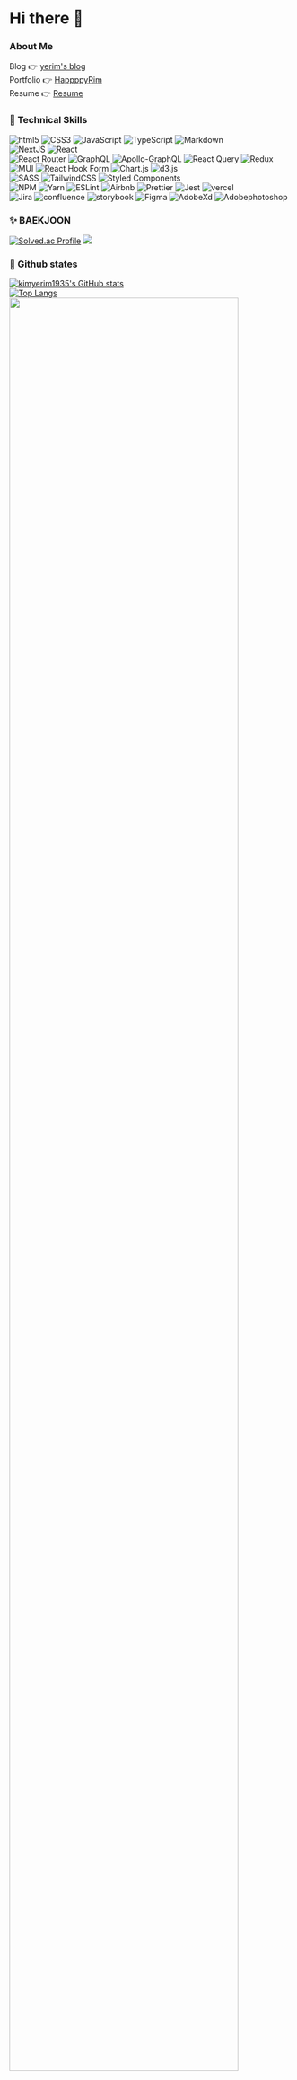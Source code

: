# Hi there 👋

### About Me
Blog 👉 [yerim's blog](https://velog.io/@yerim1935) <br/>
Portfolio 👉 [HappppyRim](https://next-js-portfolio-lake-eta.vercel.app/) <br/>
Resume 👉 [Resume](https://www.notion.so/Kim-Ye-Lim-2f3473c6b530419aa17f175a92f724cc)

### 💼 Technical Skills
<div>
  <img src="https://img.shields.io/badge/html5-%23E34F26.svg?style=flat&logo=html5&logoColor=white" alt="html5" />
  <img src="https://img.shields.io/badge/css3-%231572B6.svg?style=flat&logo=css3&logoColor=white" alt="CSS3" />
  <img src="https://img.shields.io/badge/javascript-%23323330.svg?style=flat&logo=javascript&logoColor=%23F7DF1E" alt="JavaScript" />
  <img src="https://img.shields.io/badge/typescript-%23007ACC.svg?style=flat&logo=typescript&logoColor=white" alt="TypeScript" />
  <img src="https://img.shields.io/badge/markdown-%23000000.svg?style=flat&logo=markdown&logoColor=white" alt="Markdown" />
  <br/>
  <img src="https://img.shields.io/badge/Next-black?style=flat&logo=next.js&logoColor=white" alt="NextJS" />
  <img src="https://img.shields.io/badge/react-%2320232a.svg?style=flat&logo=react&logoColor=%2361DAFB" alt="React" />
  <br/>
  <img src="https://img.shields.io/badge/React_Router-CA4245?style=flat&logo=react-router&logoColor=white" alt="React Router" />
  <img src="https://img.shields.io/badge/-GraphQL-E10098?style=flat&logo=graphql&logoColor=white" alt="GraphQL" />
  <img src="https://img.shields.io/badge/-ApolloGraphQL-311C87?style=flat&logo=apollo-graphql" alt="Apollo-GraphQL" />
  <img src="https://img.shields.io/badge/-React%20Query-FF4154?style=flat&logo=react%20query&logoColor=white" alt="React Query" />
  <img src="https://img.shields.io/badge/redux-%23593d88.svg?style=flat&logo=redux&logoColor=white" alt="Redux" />
  <br/>
  <img src="https://img.shields.io/badge/MUI-%230081CB.svg?style=flat&logo=mui&logoColor=white" alt="MUI" />
  <img src="https://img.shields.io/badge/React%20Hook%20Form-%23EC5990.svg?style=flat&logo=reacthookform&logoColor=white" alt="React Hook Form"/>
  <img src="https://img.shields.io/badge/chart.js-F5788D.svg?style=flat&logo=chart.js&logoColor=white" alt="Chart.js" />
   <img src="https://img.shields.io/badge/d3.js-F9A03C.svg?style=flat&logo=d3.js&logoColor=white" alt="d3.js" />
  <br/>
  <img src="https://img.shields.io/badge/SASS-hotpink.svg?style=flat&logo=SASS&logoColor=white" alt="SASS">
  <img src="https://img.shields.io/badge/tailwindcss-%2338B2AC.svg?style=flat&logo=tailwind-css&logoColor=white" alt="TailwindCSS" />
  <img src="https://img.shields.io/badge/styled--components-DB7093?style=flat&logo=styled-components&logoColor=white" alt="Styled Components" />
  <br/>
  <img src="https://img.shields.io/badge/NPM-%23CB3837.svg?style=flat&logo=npm&logoColor=white" alt="NPM" />
  <img src="https://img.shields.io/badge/yarn-%232C8EBB.svg?style=flat&logo=yarn&logoColor=white" alt="Yarn" />
  <img src="https://img.shields.io/badge/ESLint-4B3263?style=flat&logo=eslint&logoColor=white" alt="ESLint" />
  <img src="https://img.shields.io/badge/Airbnb-%23ff5a5f.svg?style=flat&logo=Airbnb&logoColor=white" alt="Airbnb" />
  <img src="https://img.shields.io/badge/prettier-1A2C34?style=flat&logo=prettier&logoColor=F7BA3E" alt="Prettier" />
  <img src="https://img.shields.io/badge/jest-C21325?style=flat&logo=jest&logoColor=white" alt="Jest" /> 
   <img src="https://img.shields.io/badge/vercel-%23000000.svg?style=flat&logo=vercel&logoColor=white" alt="vercel" />
  <br/>
   <img src="https://img.shields.io/badge/Jira-0052CC?style=flat&logo=Jira&logoColor=white" alt="Jira" />
   <img src="https://img.shields.io/badge/confluence-172B4D?style=flat&logo=confluence&logoColor=white" alt="confluence" />
   <img src="https://img.shields.io/badge/storybook-FF4785?style=flat&logo=storybook&logoColor=white" alt="storybook" />
   <img src="https://img.shields.io/badge/figma-F24E1E?style=flat&logo=figma&logoColor=white" alt="Figma" />
   <img src="https://img.shields.io/badge/AdobeXd-FF61F6?style=flat&logo=AdobeXd&logoColor=white" alt="AdobeXd" />
  <img src="https://img.shields.io/badge/Adobephotoshop-31A8FF?style=flat&logo=Adobephotoshop&logoColor=white" alt="Adobephotoshop" />
</div>

  ### ✨ BAEKJOON
[![Solved.ac Profile](http://mazassumnida.wtf/api/v2/generate_badge?boj=yerim1935)](https://solved.ac/yerim1935/)
<a href="https://solved.ac/yerim1935">
  <img src="http://mazandi.herokuapp.com/api?handle=yerim1935&theme=cold"/>
</a>

  ### 👻 Github states
  <div>
    <a href="https://github.com/anuraghazra/github-readme-stats">
      <img src="https://github-readme-stats.vercel.app/api?username=kimyerim1935&show_icons=true&theme=cobalt&card_width=300&card_height=200" alt="kimyerim1935's GitHub stats" />
    </a></br>
    <a href="https://github.com/anuraghazra/github-readme-stats">
      <img src="https://github-readme-stats.vercel.app/api/top-langs/?username=kimyerim1935&layout=compact&theme=cobalt&card_width=700" alt="Top Langs" />
    </a>
    <a href="https://github.com/ashutosh00710/github-readme-activity-graph">
        <img src="https://github-readme-activity-graph.vercel.app/graph?username=kimyerim1935&theme=cobalt&bg_color=20232a&hide_border=true&line=58A6FF&color=58A6FF" width=90%/>
    </a>
  </div>

### 🕐 Wakatime
  <!--START_SECTION:waka-->
![Code Time](http://img.shields.io/badge/Code%20Time-277%20hrs%2025%20mins-blue)

**I'm a Night 🦉** 

```text
🌞 Morning                251 commits         ███░░░░░░░░░░░░░░░░░░░░░░   10.67 % 
🌆 Daytime                730 commits         ████████░░░░░░░░░░░░░░░░░   31.02 % 
🌃 Evening                1221 commits        █████████████░░░░░░░░░░░░   51.89 % 
🌙 Night                  151 commits         ██░░░░░░░░░░░░░░░░░░░░░░░   06.42 % 
```


📊 **This Week I Spent My Time On** 

```text
🕑︎ Time Zone: Asia/Seoul

💬 Programming Languages: 
Java                     16 mins             █████████████░░░░░░░░░░░░   53.52 % 
Markdown                 14 mins             ████████████░░░░░░░░░░░░░   46.48 % 

🔥 Editors: 
Intellijidea             16 mins             █████████████░░░░░░░░░░░░   53.52 % 
VS Code                  14 mins             ████████████░░░░░░░░░░░░░   46.48 % 

💻 Operating System: 
Windows                  31 mins             █████████████████████████   100.00 % 
```


 Last Updated on 19/05/2024 18:49:15 UTC
<!--END_SECTION:waka-->
